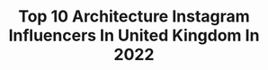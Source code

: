 ---
title: Top 10 Architecture Instagram Influencers In United Kingdom In 2022
description: >-
  Find top architecture Instagram influencers in United Kingdom in 2022. Most popular hashtags: #moodygrams #london #thisislondon.
platform: Instagram
hits: 536
text_top: Identify the most popular Instagram influencers on inBeat.
text_bottom: Our platform has 536 Instagram influencers like this in United Kingdom for you to connect with.
profiles:
  - username: "crisswaddle"
    fullname: >-
      Criss Waddle
    bio: >-
      [Artist of R2BEES]-[CEO Of AMG BUSINESS] [CEO of 167 Construction Company] Real Estate (Modern Architecture)A serial entrepreneur
    location: "United Kingdom"
    followers: 422928
    engagement: 655
    commentsToLikes: 0.017908
    id: ck6u5rw4ubde90j71d3y71d7h
    verified: true
    hashtags: "#lahustle, #amgbizness, #amgbeyondkontrol, #amgceo"
  - username: "r34poppy"
    fullname: >-
      R34poppy
    bio: >-
      ✵ Poppy ✵ R34 GTT Skyline || Pole dancing || Architecture degree ☞ @headturnersuk_nw ☞ @madcowukcom
    location: "United Kingdom"
    followers: 8490
    engagement: 2164
    commentsToLikes: 0.032343
    id: ck6tru4fu13gr0j7107yk4pe2
    verified: false
    hashtags: ""
  - username: "gabbyfdias"
    fullname: >-
      GABZILLA
    bio: >-
      🇫🇷🇧🇷🏳️‍🌈♏️ 5ft4 - UK📍 Lifestyle & fitness Health is wealth TIKTOK: gabbyfdiaszilla Extra 15% off Shein : gabby15 Studying Architecture BA
    location: "United Kingdom"
    followers: 78255
    engagement: 834
    commentsToLikes: 0.011134
    id: ck6tj5uzd22ej0j71xhoftmxb
    verified: false
    hashtags: "#halloween2020, #avatar"
  - username: "decadex"
    fullname: >-
      ✨☁️ julia
    bio: >-
      👼🏼 19 ☁️ UK 👻 Snap: DECADEX 👩🏼‍🎓 Interior Architecture and Design 🕊 dm or decaddex@gmail.com @escapejulie @trymebish.ok
    location: "United Kingdom"
    followers: 23511
    engagement: 752
    commentsToLikes: 0.022469
    id: ck0u7u6ik5mrr0i19s8gv1ktw
    verified: false
    hashtags: "#blondehair, #dankmemesdaily, #blonde, #mirrorselfie"
  - username: "paulina_swarovski"
    fullname: >-
      Paulina Swarovski💎
    bio: >-
      📍 London -Interior Architecture 💌 mgmt@paulinaswarovski.com ♥️ P
    location: "United Kingdom"
    followers: 61451
    engagement: 329
    commentsToLikes: 0.017645
    id: ck0ttxlzi4rcr0i19fpeegdlz
    verified: true
    hashtags: ""
  - username: "thefoodyproject"
    fullname: >-
      Cindy | London
    bio: >-
      📸 Good food, urban architecture and bad gaming skills.
    location: "United Kingdom"
    followers: 8763
    engagement: 1791
    commentsToLikes: 0.087662
    id: ck0w3oh11ug8m0i19g2d6vbw5
    verified: false
    hashtags: "#breakfastclub, #foodbloggers, #moodygrams, #uk"
  - username: "ottoberkeley"
    fullname: >-
      Otto Berkeley
    bio: >-
      🇬🇧 Cityscape/architecture photographer 📩 DM for enquiries, prints or to collaborate
    location: "United Kingdom"
    followers: 21469
    engagement: 1016
    commentsToLikes: 0.087630
    id: ck0u07i8esxee0i197ohrwrh0
    verified: false
    hashtags: "#map, #artofvisuals, #urbanaisle, #toneception"
  - username: "kyleshanem"
    fullname: >-
      Kyle
    bio: >-
      • 25 • Mex🇲🇽/Brit🇬🇧 • Architect in training 📐 • @architecturelgbt Committee/Social Media • London
    location: "United Kingdom"
    followers: 4238
    engagement: 1183
    commentsToLikes: 0.041984
    id: ckap1aeestqc30i78b2nfy7a1
    verified: false
    hashtags: ""
  - username: "nwlondonvibe"
    fullname: >-
      Olena | NW London Vibes
    bio: >-
      London based all things beautiful lover • Architecture, Art, Food, Travel & Lifestyle • Content creator
    location: "United Kingdom"
    followers: 16547
    engagement: 1740
    commentsToLikes: 0.042233
    id: ck5pvts99jlqg0i119ljc0xjq
    verified: false
    hashtags: "#thisislondon, #mytravelgrams, #harrypottervibes, #exploreengland"
  - username: "aaz148"
    fullname: >-
      Alona Azaria
    bio: >-
      Based in the Netherlands, traveller, architecture & nature lover; color & monochromatic | I am Nikon D850.
    location: "United Kingdom"
    followers: 3357
    engagement: 3233
    commentsToLikes: 0.077637
    id: ck5znazdzo45q0i14uibhrkgr
    verified: false
    hashtags: "#bestplacestogo, #ig, #artisartcommunity, #onlythebestcapture"
---